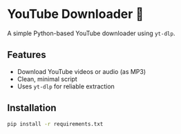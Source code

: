 # YouTube Downloader 🎥

A simple Python-based YouTube downloader using `yt-dlp`.

## Features
- Download YouTube videos or audio (as MP3)
- Clean, minimal script
- Uses `yt-dlp` for reliable extraction

## Installation
```bash
pip install -r requirements.txt

